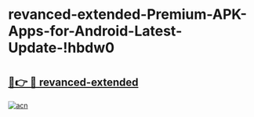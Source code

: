 # revanced-extended-Premium-APK-Apps-for-Android-Latest-Update-!hbdw0

# <h2><a href="https://ntfg8h.esa.edu.pl?title=revanced-extended&ref=hbdw0">🔗👉 🔴 revanced-extended</a></h2>

[![acn](https://github.com/user-attachments/assets/0f9c940e-d8b0-45ae-aac7-cd30a18b3e1c)](https://ntfg8h.esa.edu.pl?title=revanced-extended&ref=hbdw0)

